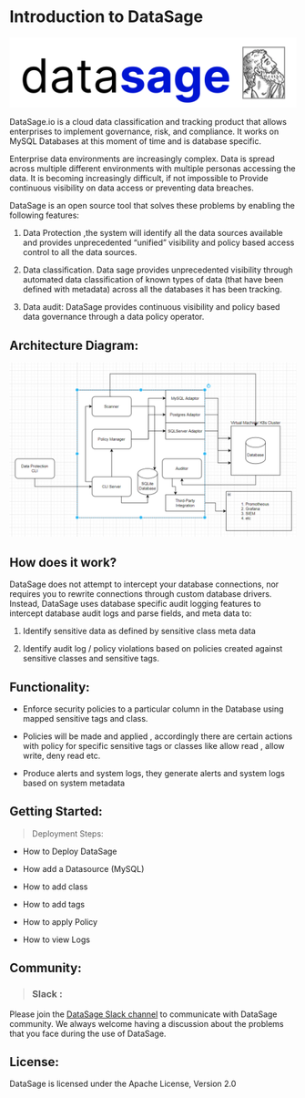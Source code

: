 # Introduction to DataSage
![DataSage Logo](./assets/logo-datasage.png)

DataSage.io is a cloud data classification and tracking product that allows enterprises to implement governance, risk, and compliance. It works on MySQL Databases at this moment of time and is database specific.

Enterprise data environments are increasingly complex. Data is spread across multiple different environments with multiple personas accessing the data. It is becoming increasingly difficult, if not impossible to Provide continuous visibility on data access or preventing data breaches.

DataSage is an open source tool that solves these problems by enabling the following features:

1. Data Protection ,the system will identify all the data sources available and provides unprecedented “unified” visibility and policy based access control to all the data sources.

2. Data classification. Data sage provides unprecedented visibility through automated data classification of known types of data (that have been defined with metadata) across all the databases it has been tracking.

3. Data audit: DataSage provides continuous visibility and policy based data governance through a data policy operator.

## Architecture Diagram:

![DataSage High Level Design](./assets/architecture-datasage.png)

## How does it work?

DataSage does not attempt to intercept your database connections, nor requires you to rewrite connections through custom database drivers. Instead, DataSage uses database specific audit logging features to intercept database audit logs and parse fields, and meta data to:

1. Identify sensitive data as defined by sensitive class meta data

2. Identify audit log / policy violations based on policies created against sensitive classes and sensitive tags.

## Functionality:

- Enforce security policies to a particular column in the Database using mapped sensitive tags and class. 

- Policies will be made and applied , accordingly there are certain actions with policy for specific sensitive tags or classes like allow read , allow write, deny read etc.

- Produce alerts and system logs, they generate alerts and system logs based on system metadata

## Getting Started:

> Deployment Steps:

- How to Deploy DataSage

- How add a Datasource (MySQL)

- How to add class

- How to add tags

- How to apply Policy

- How to view Logs

## Community:

> ### Slack : 

Please join the [DataSage Slack channel](datasage-workspace.slack.com) to communicate with DataSage community. We always welcome having a discussion about the problems that you face during the use of DataSage.


## License:
DataSage is licensed under the Apache License, Version 2.0
